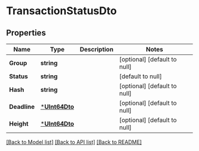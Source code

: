 # TransactionStatusDto

## Properties
Name | Type | Description | Notes
------------ | ------------- | ------------- | -------------
**Group** | **string** |  | [optional] [default to null]
**Status** | **string** |  | [default to null]
**Hash** | **string** |  | [optional] [default to null]
**Deadline** | [***UInt64Dto**](UInt64Dto.md) |  | [optional] [default to null]
**Height** | [***UInt64Dto**](UInt64Dto.md) |  | [optional] [default to null]

[[Back to Model list]](../README.md#documentation-for-models) [[Back to API list]](../README.md#documentation-for-api-endpoints) [[Back to README]](../README.md)


